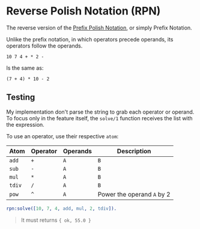 # Reverse Polish Notation (RPN)

The reverse version of the [Prefix Polish Notation](https://en.wikipedia.org/wiki/Polish_notation), or simply Prefix Notation.

Unlike the prefix notation, in which operators precede operands, its operators follow the operands.

```
10 7 4 + * 2 -
```

Is the same as:

```
(7 + 4) * 10 - 2
```

## Testing

My implementation don't parse the string to grab each operator or operand. To focus only in the feature itself, the `solve/1` function receives the list with the expression.

To use an operator, use their respective `atom`:

| Atom   | Operator | Operands  | Description                  |
| ------ | -------- | --------- | ---------------------------- |
| `add`  | `+`      | `A` | `B` | Adds operands `A` and `B`    |
| `sub`  | `-`      | `A` | `B` | Subtracts operand `B` to `A` |
| `mul`  | `*`      | `A` | `B` | Multiply operand `B` to `A`  |
| `tdiv` | `/`      | `A` | `B` | Divides operand `A` by `B`   |
| `pow`  | `^`      | `A`       | Power the operand `A` by 2   |

```erl
rpn:solve([10, 7, 4, add, mul, 2, tdiv]).
```
> It must returns `{ ok, 55.0 }`
